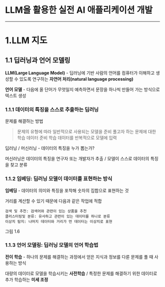 # LLM을 활용한 실전 AI 애플리케이션 개발
------------------
# 1.LLM 지도
## 1.1 딥러닝과 언어 모델링
**LLM(Large Language Model)** - 딥러닝에 기반
사람의 언어를 컴퓨터가 이해하고 생성할 수 있도록 연구하는 **자연어 처리(natural language processing)**

**언어 모델** - 다음에 올 단어가 무엇일지 예측하면서 문장을 하나씩 만들어 가는 방식으로 텍스트 생성

### 1.1.1 데이터의 특징을 스스로 추출하는 딥러닝

문제를 해결하는 방법

>문제의 유형에 따라 일반적으로 사용되는 모델을 준비
>풀고자 하는 문제에 대한 학습 데이터 준비
>학습 데이터를 반복적으로 모델에 입력

딥러닝 / 머신러닝 - 데이터의 특징을 누가 뽑는가?

머신러닝은 데이터의 특징을 연구자 또는 개발자가 추출 / 모델이 스스로 데이터의 특징을 찾고 분류

### 1.1.2 임베딩: 딥러닝 모델이 데이터를 표현하는 방식

**임베딩** - 데이터의 의미와 특징을 포착해 숫자의 집합으로 표현하는 것

거리를 계산할 수 있기 때문에 다음과 같은 작업에 적합

    검색 및 추천: 검색어와 관련이 있는 상품을 추천
    클러스터링및 분류: 유사하고 관련이 있는 데이터를 하나로 분류
    이상치 탐지: 나머지 데이터와 거리가 먼 데이터는 이상치로 표현

그림 1.6

### 1.1.3 언어 모델링: 딥러닝 모델의 언어 학습법

**전이 학습** - 하나의 문제를 해결하는 과정에서 얻은 지식과 정보를 다룬 문제를 풀 때 사용하는 방식

대량의 데이터로 모델을 학습시키는 **사전학습** / 특정한 문제를 해결하기 위한 데이터로 추가 학습하는 **미세 조정**

